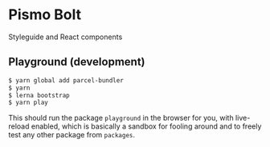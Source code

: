 # Pismo Bolt
Styleguide and React components

## Playground (development)

```sh
$ yarn global add parcel-bundler
$ yarn
$ lerna bootstrap
$ yarn play
```

This should run the package `playground` in the browser for you, with live-reload enabled, which is basically a sandbox for fooling around and to freely test any other package from `packages`.
